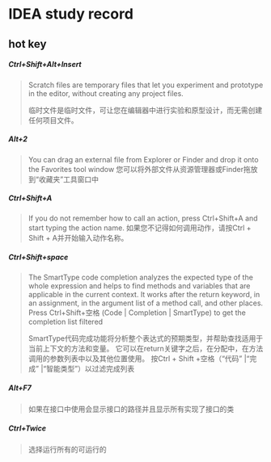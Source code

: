# IDEA study record

## hot key

##### Ctrl+Shift+Alt+Insert

>Scratch files are temporary files that let you experiment and prototype in the editor, without creating any project files.
>
>临时文件是临时文件，可让您在编辑器中进行实验和原型设计，而无需创建任何项目文件。
##### Alt+2

> You can drag an external file from Explorer or Finder and drop it onto the Favorites tool window
> 您可以将外部文件从资源管理器或Finder拖放到“收藏夹”工具窗口中
##### Ctrl+Shift+A

> If you do not remember how to call an action, press Ctrl+Shift+A and start typing the action name.
> 如果您不记得如何调用动作，请按Ctrl + Shift + A并开始输入动作名称。
##### Ctrl+Shift+space

> The SmartType code completion analyzes the expected type of the whole expression and helps to find methods and variables that are applicable in the current context. It works after the return keyword, in an assignment, in the argument list of a method call, and other places. Press Ctrl+Shift+空格 (Code | Completion | SmartType) to get the completion list filtered
>
> SmartType代码完成功能将分析整个表达式的预期类型，并帮助查找适用于当前上下文的方法和变量。 它可以在return关键字之后，在分配中，在方法调用的参数列表中以及其他位置使用。 按Ctrl + Shift +空格（“代码” |“完成” |“智能类型”）以过滤完成列表

##### Alt+F7

> 如果在接口中使用会显示接口的路径并且显示所有实现了接口的类

##### Ctrl+Twice

> 选择运行所有的可运行的